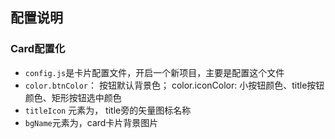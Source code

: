 ## 配置说明
### Card配置化
- `config.js`是卡片配置文件，开启一个新项目，主要是配置这个文件
- `color.btnColor`： 按钮默认背景色； color.iconColor: 小按钮颜色、title按钮颜色、矩形按钮选中颜色
- `titleIcon` 元素为， title旁的矢量图标名称
- `bgName`元素为，card卡片背景图片
